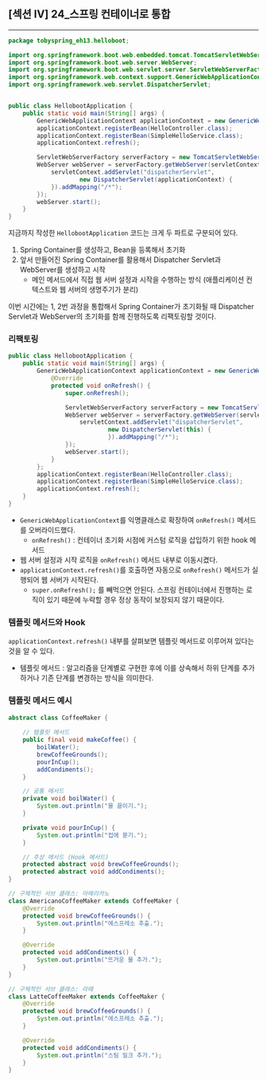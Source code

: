 ## [섹션 IV] 24_스프링 컨테이너로 통합

---

```java
package tobyspring_eh13.helloboot;

import org.springframework.boot.web.embedded.tomcat.TomcatServletWebServerFactory;
import org.springframework.boot.web.server.WebServer;
import org.springframework.boot.web.servlet.server.ServletWebServerFactory;
import org.springframework.web.context.support.GenericWebApplicationContext;
import org.springframework.web.servlet.DispatcherServlet;


public class HellobootApplication {
    public static void main(String[] args) {
        GenericWebApplicationContext applicationContext = new GenericWebApplicationContext();
        applicationContext.registerBean(HelloController.class);
        applicationContext.registerBean(SimpleHelloService.class);
        applicationContext.refresh();

        ServletWebServerFactory serverFactory = new TomcatServletWebServerFactory();
        WebServer webServer = serverFactory.getWebServer(servletContext -> {
            servletContext.addServlet("dispatcherServlet",
                    new DispatcherServlet(applicationContext) {
            }).addMapping("/*");
        });
        webServer.start();
    }
}
```

지금까지 작성한 `HellobootApplication` 코드는 크게 두 파트로 구분되어 있다.
1. Spring Container를 생성하고, Bean을 등록해서 초기화
2. 앞서 만들어진 Spring Container를 활용해서 Dispatcher Servlet과 WebServer를 생성하고 시작
   - 메인 메서드에서 직접 웹 서버 설정과 시작을 수행하는 방식 (애플리케이션 컨텍스트와 웹 서버의 생명주기가 분리)

이번 시간에는 1, 2번 과정을 통합해서 Spring Container가 초기화될 때 Dispatcher Servlet과 WebServer의 초기화를 함께 진행하도록 리팩토링할 것이다.

### 리팩토링
```java
public class HellobootApplication {
    public static void main(String[] args) {
        GenericWebApplicationContext applicationContext = new GenericWebApplicationContext(){
            @Override
            protected void onRefresh() {
                super.onRefresh();

                ServletWebServerFactory serverFactory = new TomcatServletWebServerFactory();
                WebServer webServer = serverFactory.getWebServer(servletContext -> {
                    servletContext.addServlet("dispatcherServlet",
                            new DispatcherServlet(this) {
                            }).addMapping("/*");
                });
                webServer.start();
            }
        };
        applicationContext.registerBean(HelloController.class);
        applicationContext.registerBean(SimpleHelloService.class);
        applicationContext.refresh();
    }
}
```
- `GenericWebApplicationContext`를 익명클래스로 확장하여 `onRefresh()` 메서드를 오버라이드했다.
  - `onRefresh()` : 컨테이너 초기화 시점에 커스텀 로직을 삽입하기 위한 hook 메서드
- 웹 서버 설정과 시작 로직을 `onRefresh()` 메서드 내부로 이동시켰다.
- `applicationContext.refresh()`를 호출하면 자동으로 `onRefresh()` 메서드가 실행되어 웹 서버가 시작된다.
  - `super.onRefresh();` 를 빼먹으면 안된다. 스프링 컨테이너에서 진행하는 로직이 있기 때문에 누락할 경우 정상 동작이 보장되지 않기 때문이다.

### 템플릿 메서드와 Hook
`applicationContext.refresh()` 내부를 살펴보면 템플릿 메서드로 이루어져 있다는 것을 알 수 있다.
- 템플릿 메서드 : 알고리즘을 단계별로 구현한 후에 이를 상속해서 하위 단계를 추가하거나 기존 단계를 변경하는 방식을 의미한다.

### 템플릿 메서드 예시
```java
abstract class CoffeeMaker {
    
    // 템플릿 메서드
    public final void makeCoffee() {
        boilWater();
        brewCoffeeGrounds();
        pourInCup();
        addCondiments();
    }

    // 공통 메서드
    private void boilWater() {
        System.out.println("물 끓이기.");
    }

    private void pourInCup() {
        System.out.println("컵에 붇기.");
    }

    // 추상 메서드 (Hook 메서드)
    protected abstract void brewCoffeeGrounds();
    protected abstract void addCondiments();
}

// 구체적인 서브 클래스: 아메리카노
class AmericanoCoffeeMaker extends CoffeeMaker {
    @Override
    protected void brewCoffeeGrounds() {
        System.out.println("에스프레소 추출.");
    }

    @Override
    protected void addCondiments() {
        System.out.println("뜨거운 물 추가.");
    }
}

// 구체적인 서브 클래스: 라떼
class LatteCoffeeMaker extends CoffeeMaker {
    @Override
    protected void brewCoffeeGrounds() {
        System.out.println("에스프레소 추출.");
    }

    @Override
    protected void addCondiments() {
        System.out.println("스팀 밀크 추가.");
    }
}
```